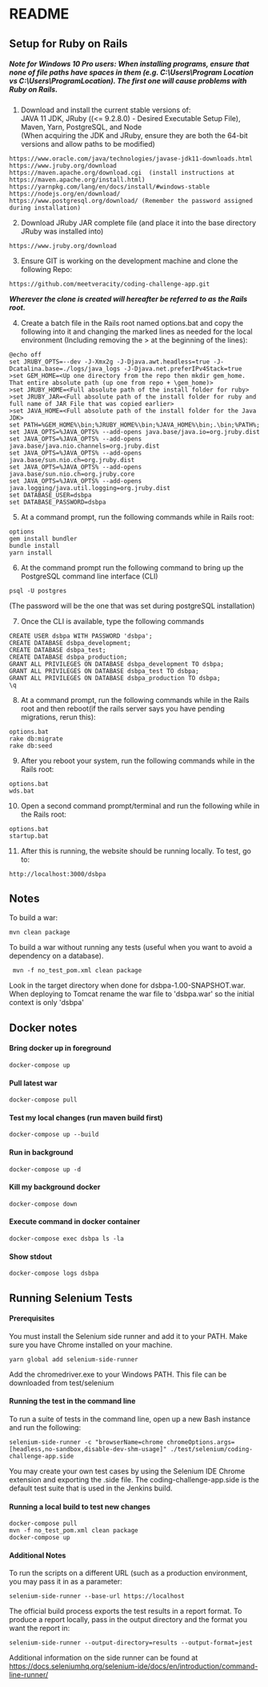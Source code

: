 # README

## Setup for Ruby on Rails
##### Note for Windows 10 Pro users:  When installing programs, ensure that none of file paths have spaces in them (e.g. C:\Users\Program Location vs C:\Users\ProgramLocation).  The first one will cause problems with Ruby on Rails.

1. Download and install the current stable versions of:  
JAVA 11 JDK, JRuby ((<= 9.2.8.0) - Desired Executable Setup File), Maven, Yarn, PostgreSQL, and Node  
(When acquiring the JDK and JRuby, ensure they are both the 64-bit versions and allow paths to be modified)
```
https://www.oracle.com/java/technologies/javase-jdk11-downloads.html
https://www.jruby.org/download
https://maven.apache.org/download.cgi  (install instructions at https://maven.apache.org/install.html)
https://yarnpkg.com/lang/en/docs/install/#windows-stable
https://nodejs.org/en/download/  
https://www.postgresql.org/download/ (Remember the password assigned during installation)
```
2. Download JRuby JAR complete file (and place it into the base directory JRuby was installed into)
```
https://www.jruby.org/download
```
3.  Ensure GIT is working on the development machine and clone the following Repo:
```
https://github.com/meetveracity/coding-challenge-app.git
```
***Wherever the clone is created will hereafter be referred to as the Rails root.***

4.  Create a batch file in the Rails root named options.bat and copy the following into it and changing the marked lines as needed for the local environment (Including removing the > at the beginning of the lines):
```bazaar
@echo off
set JRUBY_OPTS=--dev -J-Xmx2g -J-Djava.awt.headless=true -J-Dcatalina.base=./logs/java_logs -J-Djava.net.preferIPv4Stack=true
>set GEM_HOME=<Up one directory from the repo then mkdir gem_home.  That entire absolute path (up one from repo + \gem_home)>
>set JRUBY_HOME=<Full absolute path of the install folder for ruby>
>set JRUBY_JAR=<Full absolute path of the install folder for ruby and full name of JAR File that was copied earlier>
>set JAVA_HOME=<Full absolute path of the install folder for the Java JDK>
set PATH=%GEM_HOME%\bin;%JRUBY_HOME%\bin;%JAVA_HOME%\bin;.\bin;%PATH%;
set JAVA_OPTS=%JAVA_OPTS% --add-opens java.base/java.io=org.jruby.dist
set JAVA_OPTS=%JAVA_OPTS% --add-opens java.base/java.nio.channels=org.jruby.dist
set JAVA_OPTS=%JAVA_OPTS% --add-opens java.base/sun.nio.ch=org.jruby.dist
set JAVA_OPTS=%JAVA_OPTS% --add-opens java.base/sun.nio.ch=org.jruby.core
set JAVA_OPTS=%JAVA_OPTS% --add-opens java.logging/java.util.logging=org.jruby.dist
set DATABASE_USER=dsbpa
set DATABASE_PASSWORD=dsbpa
```

5.  At a command prompt, run the following commands while in Rails root:  
```
options
gem install bundler
bundle install
yarn install
```
6.  At the command prompt run the following command to bring up the PostgreSQL command line interface (CLI)
```
psql -U postgres
```
(The password will be the one that was set during postgreSQL installation)  

7.  Once the CLI is available, type the following commands
```
CREATE USER dsbpa WITH PASSWORD 'dsbpa';
CREATE DATABASE dsbpa_development;
CREATE DATABASE dsbpa_test;
CREATE DATABASE dsbpa_production;
GRANT ALL PRIVILEGES ON DATABASE dsbpa_development TO dsbpa;
GRANT ALL PRIVILEGES ON DATABASE dsbpa_test TO dsbpa;
GRANT ALL PRIVILEGES ON DATABASE dsbpa_production TO dsbpa;
\q
```
8.  At a command prompt, run the following commands while in the Rails root and then reboot(if the rails server says you have pending migrations, rerun this):
```
options.bat
rake db:migrate
rake db:seed
```
9.  After you reboot your system, run the following commands while in the Rails root:
```
options.bat
wds.bat
```
10.  Open a second command prompt/terminal and run the following while in the Rails root:
```
options.bat
startup.bat
```
11.  After this is running, the website should be running locally.  To test, go to:
```
http://localhost:3000/dsbpa
```

## Notes



To build a war:

```bazaar
mvn clean package
```

To build a war without running any tests (useful when you want to avoid a dependency on a database).

```bazaar
 mvn -f no_test_pom.xml clean package
```

Look in the target directory when done for dsbpa-1.00-SNAPSHOT.war.
When deploying to Tomcat rename the war file to 'dsbpa.war' so the initial context is only 'dsbpa'



## Docker notes
#### Bring docker up in foreground
```
docker-compose up
```

#### Pull latest war
```
docker-compose pull
```

#### Test my local changes (run maven build first)
```
docker-compose up --build
```

#### Run in background
```
docker-compose up -d
```

#### Kill my background docker
```
docker-compose down
```

#### Execute command in docker container
```
docker-compose exec dsbpa ls -la
```

#### Show stdout
```
docker-compose logs dsbpa
```

## Running Selenium Tests
#### Prerequisites

You must install the Selenium side runner and add it to your PATH. Make sure you have Chrome installed on your machine.
```
yarn global add selenium-side-runner
```
Add the chromedriver.exe to your Windows PATH. This file can be downloaded from test/selenium

#### Running the test in the command line

To run a suite of tests in the command line, open up a new Bash instance and run the following:

```
selenium-side-runner -c "browserName=chrome chromeOptions.args=[headless,no-sandbox,disable-dev-shm-usage]" ./test/selenium/coding-challenge-app.side
```

You may create your own test cases by using the Selenium IDE Chrome extension and exporting the .side file. The coding-challenge-app.side is the default test suite that is used in the Jenkins build.

#### Running a local build to test new changes
```
docker-compose pull
mvn -f no_test_pom.xml clean package
docker-compose up
```
#### Additional Notes

To run the scripts on a different URL (such as a production environment, you may pass it in as a parameter:

```
selenium-side-runner --base-url https://localhost
```

The official build process exports the test results in a report format. To produce a report locally, pass in the output directory and the format you want the report in:

```
selenium-side-runner --output-directory=results --output-format=jest
```

Additional information on the side runner can be found at https://docs.seleniumhq.org/selenium-ide/docs/en/introduction/command-line-runner/
